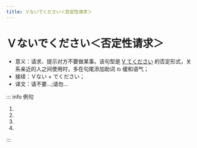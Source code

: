 ```yaml
---
title: Ｖないでください＜否定性请求＞
---
```


# Ｖないでください＜否定性请求＞

- 意义：请求、提示对方不要做某事。该句型是 [V てください](../course8/1-9-10.md) 的否定形式，关系亲近的人之间使用时，多在句尾添加助词 `ね` 缓和语气；
- 接续：Ｖない + でください；
- 译文：请不要...;请勿...

::: info 例句

1. <grammer-content sentence="[気/き]にし**ないでくださいね**。" trans="请不用放在心上哦。" />
2. <grammer-content sentence="[図書館/としょかん]では[大/おお]きい[声/こえ]を[出/だ]さ**ないでください**。" trans="图书馆内请不要大声喧哗。" />
3. <grammer-content sentence="[試験/しけん]のとき、[作文/さくぶん]は[鉛筆/えんぴつ]で[書/か]か**ないでください**。" trans="考试的时候，请不要使用铅笔写作文。" />
4. <grammer-content sentence="[明日/あした]の[会議/かいぎ]には[遅/おく]れ**ないでくださいね**。" trans="明天的会议请不要迟到。" />

:::
